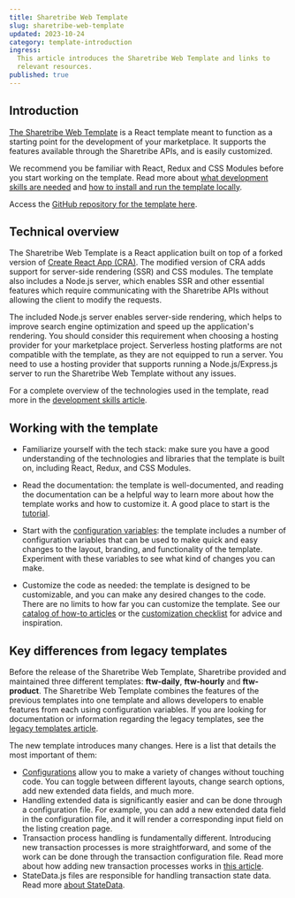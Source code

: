 ```yaml
---
title: Sharetribe Web Template
slug: sharetribe-web-template
updated: 2023-10-24
category: template-introduction
ingress:
  This article introduces the Sharetribe Web Template and links to
  relevant resources.
published: true
---
```


## Introduction

[The Sharetribe Web Template](https://github.com/sharetribe/web-template)
is a React template meant to function as a starting point for the
development of your marketplace. It supports the features available
through the Sharetribe APIs, and is easily customized.

We recommend you be familiar with React, Redux and CSS Modules before
you start working on the template. Read more about
[what development skills are needed](/introduction/development-skills/)
and
[how to install and run the template locally](/introduction/getting-started-with-web-template/).

Access the
[GitHub repository for the template here](https://github.com/sharetribe/web-template).

## Technical overview

The Sharetribe Web Template is a React application built on top of a
forked version of
[Create React App (CRA)](https://create-react-app.dev/). The modified
version of CRA adds support for server-side rendering (SSR) and CSS
modules. The template also includes a Node.js server, which enables SSR
and other essential features which require communicating with the
Sharetribe APIs without allowing the client to modify the requests.

The included Node.js server enables server-side rendering, which helps
to improve search engine optimization and speed up the application's
rendering. You should consider this requirement when choosing a hosting
provider for your marketplace project. Serverless hosting platforms are
not compatible with the template, as they are not equipped to run a
server. You need to use a hosting provider that supports running a
Node.js/Express.js server to run the Sharetribe Web Template without any
issues.

For a complete overview of the technologies used in the template, read
more in the
[development skills article](/introduction/development-skills/).

## Working with the template

- Familiarize yourself with the tech stack: make sure you have a good
  understanding of the technologies and libraries that the template is
  built on, including React, Redux, and CSS Modules.

- Read the documentation: the template is well-documented, and reading
  the documentation can be a helpful way to learn more about how the
  template works and how to customize it. A good place to start is the
  [tutorial](/tutorial/introduction/).

- Start with the [configuration variables](/template/configuration/):
  the template includes a number of configuration variables that can be
  used to make quick and easy changes to the layout, branding, and
  functionality of the template. Experiment with these variables to see
  what kind of changes you can make.

- Customize the code as needed: the template is designed to be
  customizable, and you can make any desired changes to the code. There
  are no limits to how far you can customize the template. See our
  [catalog of how-to articles](/how-to/) or the
  [customization checklist](/template/customization-checklist/) for
  advice and inspiration.

## Key differences from legacy templates

Before the release of the Sharetribe Web Template, Sharetribe provided
and maintained three different templates: **ftw-daily**, **ftw-hourly**
and **ftw-product**. The Sharetribe Web Template combines the features
of the previous templates into one template and allows developers to
enable features from each using configuration variables. If you are
looking for documentation or information regarding the legacy templates,
see the [legacy templates article](/template/legacy-templates/).

The new template introduces many changes. Here is a list that details
the most important of them:

- [Configurations](/template/configuration/) allow you to make a variety
  of changes without touching code. You can toggle between different
  layouts, change search options, add new extended data fields, and much
  more.
- Handling extended data is significantly easier and can be done through
  a configuration file. For example, you can add a new extended data
  field in the configuration file, and it will render a corresponding
  input field on the listing creation page.
- Transaction process handling is fundamentally different. Introducing
  new transaction processes is more straightforward, and some of the
  work can be done through the transaction configuration file. Read more
  about how adding new transaction processes works in
  [this article](/how-to/change-transaction-process-in-template/).
- StateData.js files are responsible for handling transaction state
  data. Read more
  [about StateData](/how-to/change-transaction-process-in-template/#3-update-state-data-for-inbox-page-and-transaction-page).
